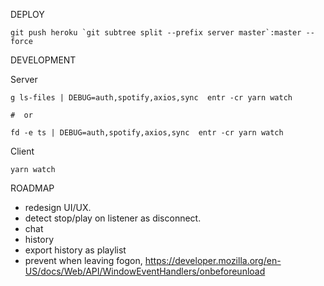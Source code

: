 DEPLOY

    git push heroku `git subtree split --prefix server master`:master --force

DEVELOPMENT

Server

    g ls-files | DEBUG=auth,spotify,axios,sync  entr -cr yarn watch

    #  or

    fd -e ts | DEBUG=auth,spotify,axios,sync  entr -cr yarn watch

Client

    yarn watch




ROADMAP

* redesign UI/UX.
* detect stop/play on listener as disconnect.
* chat
* history
* export history as playlist
* prevent when leaving fogon,
    https://developer.mozilla.org/en-US/docs/Web/API/WindowEventHandlers/onbeforeunload